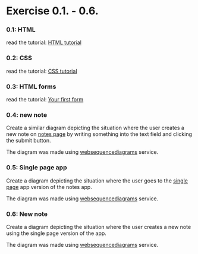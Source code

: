 # Exercise 0.1. - 0.6.

### 0.1: HTML
read the tutorial: [HTML tutorial](https://developer.mozilla.org/en-US/docs/Learn/Getting_started_with_the_web/HTML_basics)

### 0.2: CSS
read the tutorial: [CSS tutorial](https://developer.mozilla.org/en-US/docs/Learn/Getting_started_with_the_web/CSS_basics)

### 0.3: HTML forms
read the tutorial: [Your first form](https://developer.mozilla.org/en-US/docs/Learn/Forms/Your_first_form)


### 0.4: new note
Create a similar diagram depicting the situation where the user creates a new note on [notes page](https://studies.cs.helsinki.fi/exampleapp/notes) by writing something into the text field and clicking the submit button.

The diagram was made using [websequencediagrams](https://www.websequencediagrams.com/?lz=YnJvd3Nlci0-c2VydmVyOiBIVFRQIFBPU1QgaHR0cHM6Ly9zdHVkaWVzLmNzLmhlbHNpbmtpLmZpL2V4YW1wbGVhcHAvbmV3X25vdGUKAD8GLS0-AFAHAEkGLXN0YXR1cy1jb2RlIDMwMgoKbm90ZSBvdmVyIABwBwpUaGUABQcgY3JlYXRlcyBhIG5ldyAAJQZiamVjdCwgCmFuZCBhZGRzIGl0IHRvIGFuIGFycmF5IGNhbGxlZAAoBXMKZW4ABAYKCgCBSBZHRQCBMC0ATwUAgUYUTUwAgU4FACFFbWFpbi5jcwBVFAASCQAfSWoAThlqcwCDEQwAgz4IAIJACCBzdGFydHMgZXhlY3V0aW5nIGoAg1AGCnRoYXQgcmVxdWVzdHMgSlNPTiBkYXRhIGZyb20Ag1AIAIJJT2RhdGEuanNvbgCEYxNbeyBjb250ZW50OiAiSFRNTCBpcyBlYXN5IiwgZGF0ZTogIjIwMTktMDUtMjMiIH0sIC4uLl0AgV4dAIFuBmVzIHRoZSBldmVudCBoYW5kbGVyAIF1CG5kZXJzAIR9BiB0byBkaXNwbGF5AIUFCQ&s=default) service.

### 0.5: Single page app
Create a diagram depicting the situation where the user goes to the [single page](https://studies.cs.helsinki.fi/exampleapp/spa) app version of the notes app.

The diagram was made using [websequencediagrams](https://www.websequencediagrams.com/?lz=YnJvd3Nlci0-c2VydmVyOiBIVFRQIEdFVCBodHRwczovL3N0dWRpZXMuY3MuaGVsc2lua2kuZmkvZXhhbXBsZWFwcC9zcGEKADkGLS0-AEoHOiBIVE1MLWNvZGUKACBEbWFpbi5jc3MAVhMAEgkAgQVHLmoAUhQAEgcKbm90ZSBvdmVyIACBYggAgVgIIHN0YXJ0cyBleGVjdXRpbmcganMAgXsGdGhhdCByZXF1ZXN0cyBKU09OIGRhdGEgZnJvbSAAgnMGIAplbmQgbm90ZQoAgWtFZGF0YS5qc29uAIMHE1t7IGNvbnRlbnQ6ICJIVE1MIGlzIGVhc3kiLCBkYXRlOiAiMjAxOS0wNS0yMyIgfSwgLi4uXQCBXh0AgW4GZXMgdGhlIGV2ZW50IGhhbmRsZXIAgXUIbmRlcnMAgVwFcyB0byBkaXNwbGF5AIFtCQ&s=default) service.

### 0.6: New note
Create a diagram depicting the situation where the user creates a new note using the single page version of the app.

The diagram was made using [websequencediagrams](https://www.websequencediagrams.com/?lz=YnJvd3Nlci0-c2VydmVyOiBIVFRQIFBPU1QgaHR0cHM6Ly9zdHVkaWVzLmNzLmhlbHNpbmtpLmZpL2V4YW1wbGVhcHAvbmV3X25vdGVfc3BhCm5vdGUgb3ZlciAATAcKZXZlbnQgaGFuZGxlciBjcmVhdGVzIGEgbmV3IG5vdGUsIAphZGRzIGl0IHRvIHRoZQARBXMgbGlzdCwgcmVyZW5kZXJzIAoAEwgAFQUgb24AJwVwYWdlIGFuZCBzZW5kcwA5BgBSBwBHCACBVgYuCih0aGUgZGF0YSBpcyB0byBiZSBzZW50IHdpdGggYW4AgXELcmVxdWVzdABTBQAsCXR5cGUAMApKU09OKQplbmQAgT8FCgoAgjsGLS0-AIJMBzogW3sgY29udGVudDogIkhUTUwgaXMgZWFzeSIsIGRhdGU6ICIyMDE5LTA1LTIzIiB9LCAuLi5dCgCCNwsAQwgKAIMgByBleGVjdXRlAIFhBgCCSw0KdGhhdCAAgiMIAII7BnRvIGRpc3BsYXkAgR8J&s=default) service.